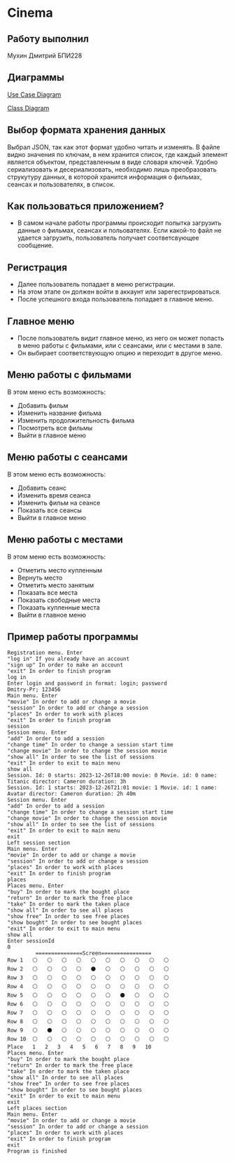 # Cinema

## Работу выполнил 
Мухин Дмитрий БПИ228

## Диаграммы
[Use Case Diagram](use_case.png)

[Class Diagram](class_diagram.png)

## Выбор формата хранения данных
Выбрал JSON, так как этот формат удобно читать и изменять. В файле видно значения по ключам, в нем хранится список, где каждый элемент является объектом, представленным в виде словаря ключей. Удобно сериализовать и десериализовать, необходимо лишь преобразовать струкутуру данных, в которой хранится информация о фильмах, сеансах и пользователях, в список.

## Как пользоваться приложением?
- В самом начале работы программы происходит попытка загрузить данные о фильмах, сеансах и польователях. Если какой-то файл не удается загрузить, пользователь получает соответсвующее сообщение.
## Регистрация
- Далее пользователь попадает в меню регистрации.
- На этом этапе он должен войти в аккаунт или зарегестрироваться.
- После успешного входа пользователь попадает в главное меню.
## Главное меню
- После пользователь видит главное меню, из него он может попасть в меню работы с фильмами, или с сеансами, или с местами в зале.
- Он выбирает соответствующую опцию и переходит в другое меню.
## Меню работы с фильмами
В этом меню есть возможность:
- Добавить фильм
- Изменить название фильма
- Изменить продолжительность фильма
- Посмотреть все фильмы
- Выйти в главное меню
## Меню работы с сеансами
В этом меню есть возможность:
- Добавить сеанс
- Изменить время сеанса
- Изменить фильм на сеансе
- Показать все сеансы
- Выйти в главное меню
## Меню работы с местами
В этом меню есть возможность:
- Отметить место купленным
- Вернуть место
- Отметить место занятым
- Показать все места
- Показать свободные места
- Показать купленные места
- Выйти в главное меню
## Пример работы программы
```
Registration menu. Enter
"log in" If you already have an account
"sign up" In order to make an account
"exit" In order to finish program
log in
Enter login and password in format: login; password
Dmitry-Pr; 123456
Main menu. Enter
"movie" In order to add or change a movie
"session" In order to add or change a session
"places" In order to work with places
"exit" In order to finish program
session
Session menu. Enter
"add" In order to add a session
"change time" In order to change a session start time
"change movie" In order to change the session movie 
"show all" In order to see the list of sessions
"exit" In order to exit to main menu
show all
Session. Id: 0 starts: 2023-12-26T18:00 movie: 0 Movie. id: 0 name: Titanic director: Cameron duration: 3h
Session. Id: 1 starts: 2023-12-26T21:01 movie: 1 Movie. id: 1 name: Avatar director: Cameron duration: 2h 40m
Session menu. Enter
"add" In order to add a session
"change time" In order to change a session start time
"change movie" In order to change the session movie 
"show all" In order to see the list of sessions
"exit" In order to exit to main menu
exit
Left session section
Main menu. Enter
"movie" In order to add or change a movie
"session" In order to add or change a session
"places" In order to work with places
"exit" In order to finish program
places
Places menu. Enter
"buy" In order to mark the bought place
"return" In order to mark the free place   
"take" In order to mark the taken place 
"show all" In order to see all places
"show free" In order to see free places
"show bought" In order to see bought places
"exit" In order to exit to main menu
show all
Enter sessionId
0
         ===============Screen================
Row 1	⚪	⚪	⚪	⚪	⚪	⚪	⚪	⚪	⚪	⚪	
Row 2	⚪	⚪	⚪	⚪	⚫	⚪	⚪	⚪	⚪	⚪	
Row 3	⚪	⚪	⚪	⚪	⚪	⚪	⚪	⚪	⚪	⚪	
Row 4	⚪	⚪	⚪	⚪	⚪	⚪	⚪	⚪	⚪	⚪	
Row 5	⚪	⚪	⚪	⚪	⚪	⚪	⚫	⚪	⚪	⚪	
Row 6	⚪	⚪	⚪	⚪	⚪	⚪	⚪	⚪	⚪	⚪	
Row 7	⚪	⚪	⚪	⚪	⚪	⚪	⚪	⚪	⚪	⚪	
Row 8	⚪	⚪	⚪	⚪	⚪	⚪	⚪	⚪	⚪	⚪	
Row 9	⚪	⚫	⚪	⚪	⚪	⚪	⚪	⚪	⚪	⚪	
Row 10	⚪	⚪	⚪	⚪	⚪	⚪	⚪	⚪	⚪	⚪	
Place	1	2	3	4	5	6	7	8	9	10	
Places menu. Enter
"buy" In order to mark the bought place
"return" In order to mark the free place   
"take" In order to mark the taken place 
"show all" In order to see all places
"show free" In order to see free places
"show bought" In order to see bought places
"exit" In order to exit to main menu
exit
Left places section
Main menu. Enter
"movie" In order to add or change a movie
"session" In order to add or change a session
"places" In order to work with places
"exit" In order to finish program
exit
Program is finished
```
